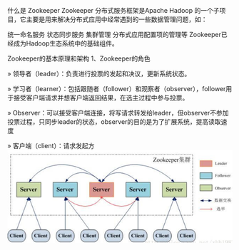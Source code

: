 什么是 Zookeeper
Zookeeper 分布式服务框架是Apache Hadoop 的一个子项目，它主要是用来解决分布式应用中经常遇到的一些数据管理问题，如：

 统一命名服务
 状态同步服务
 集群管理
 分布式应用配置项的管理等
Zookeeper已经成为Hadoop生态系统中的基础组件。

Zookeeper的基本原理和架构
1、Zookeeper的角色

» 领导者（leader）：负责进行投票的发起和决议，更新系统状态。

» 学习者（learner）：包括跟随者（follower）和观察者（observer），follower用于接受客户端请求并想客户端返回结果，在选主过程中参与投票。

» Observer：可以接受客户端连接，将写请求转发给leader，但observer不参加投票过程，只同步leader的状态，observer的目的是为了扩展系统，提高读取速度

» 客户端（client）：请求发起方
![zookeeper集群架构](https://github.com/huo-yuan-ja/jin_picture/blob/main/2084.jpeg)
